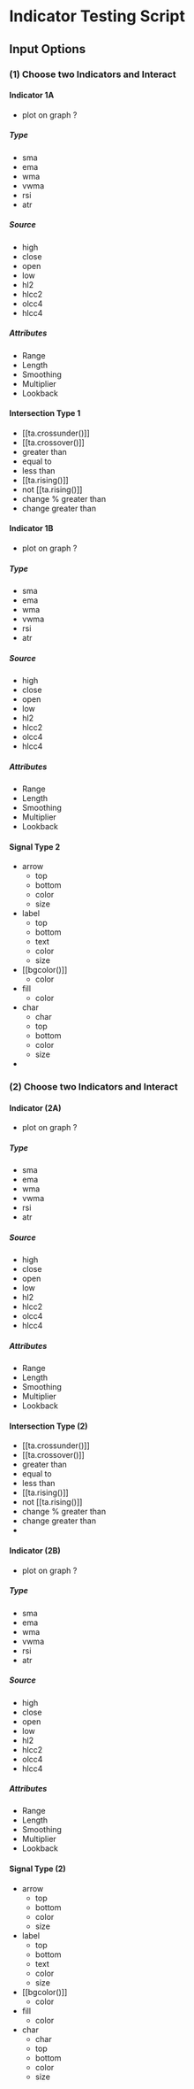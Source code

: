 ---
---

# Indicator Testing Script

## Input Options
### (1) Choose two Indicators and Interact

#### Indicator 1A
- plot on graph ?

##### **Type**
- sma
- ema
- wma
- vwma
- rsi
- atr

##### **Source**
- high
- close
- open
- low
- hl2
- hlcc2
- olcc4
- hlcc4

##### **Attributes**
- Range
- Length
- Smoothing
- Multiplier
- Lookback

#### Intersection Type 1
- [[ta.crossunder()]]
- [[ta.crossover()]]
- greater than 
- equal to
- less than
- [[ta.rising()]]
- not [[ta.rising()]]
- change % greater than
- change greater than
#### Indicator 1B
- plot on graph ?

##### **Type**
- sma
- ema
- wma
- vwma
- rsi
- atr

##### **Source**
- high
- close
- open
- low
- hl2
- hlcc2
- olcc4
- hlcc4

##### **Attributes**
- Range
- Length
- Smoothing
- Multiplier
- Lookback

#### Signal Type 2
- arrow
	- top
	- bottom
	- color
	- size
- label
	- top
	- bottom
	- text
	- color
	- size
- [[bgcolor()]]
	- color
- fill
	- color
- char
	- char
	- top
	- bottom
	- color
	- size
- 


### (2) Choose two Indicators and Interact

#### Indicator (2A)
- plot on graph ?

##### **Type**
- sma
- ema
- wma
- vwma
- rsi
- atr

##### **Source**
- high
- close
- open
- low
- hl2
- hlcc2
- olcc4
- hlcc4

##### **Attributes**
- Range
- Length
- Smoothing
- Multiplier
- Lookback

#### Intersection Type (2)
- [[ta.crossunder()]]
- [[ta.crossover()]]
- greater than 
- equal to
- less than
- [[ta.rising()]]
- not [[ta.rising()]]
- change % greater than
- change greater than
- 
#### Indicator (2B)
- plot on graph ?

##### **Type**
- sma
- ema
- wma
- vwma
- rsi
- atr

##### **Source**
- high
- close
- open
- low
- hl2
- hlcc2
- olcc4
- hlcc4

##### **Attributes**
- Range
- Length
- Smoothing
- Multiplier
- Lookback

#### Signal Type (2)
- arrow
	- top
	- bottom
	- color
	- size
- label
	- top
	- bottom
	- text
	- color
	- size
- [[bgcolor()]]
	- color
- fill
	- color
- char
	- char
	- top
	- bottom
	- color
	- size